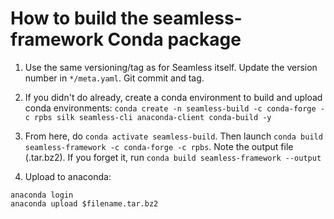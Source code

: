How to build the seamless-framework Conda package
=================================================

1. Use the same versioning/tag as for Seamless itself. Update the version number in `*/meta.yaml`. Git commit and tag. 

2. If you didn't do already, create a conda environment to build and upload conda environments: `conda create -n seamless-build -c conda-forge -c rpbs silk seamless-cli anaconda-client conda-build -y`

3. From here, do `conda activate seamless-build`. Then launch `conda build seamless-framework -c conda-forge -c rpbs`. Note the output file (.tar.bz2).
If you forget it, run `conda build seamless-framework --output`

3. Upload to anaconda:
```
anaconda login
anaconda upload $filename.tar.bz2
```
